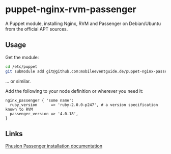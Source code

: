 # puppet-nginx-rvm-passenger

A Puppet module, installing Nginx, RVM and Passenger on Debian/Ubuntu from the official APT
sources.

## Usage

Get the module:

```bash
cd /etc/puppet
git submodule add git@github.com:mobileeventguide.de/puppet-nginx-passenger.git
```
... or similar.

Add the following to your node definition or wherever you need it:

```puppet
nginx_passenger { 'some name':
  ruby_version      => 'ruby-2.0.0-p247', # a version specification known to RVM
  passenger_version => '4.0.18',
}
```

## Links

[Phusion Passenger installation documentation](http://www.modrails.com/documentation/Users%20guide%20Nginx.html#install_on_debian_ubuntu)
